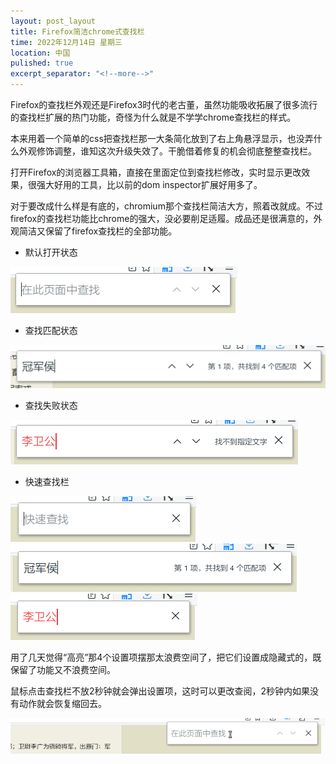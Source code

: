 ```yaml
---
layout: post_layout
title: Firefox简洁chrome式查找栏
time: 2022年12月14日 星期三
location: 中国
pulished: true
excerpt_separator: "<!--more-->"
---
```

Firefox的查找栏外观还是Firefox3时代的老古董，虽然功能吸收拓展了很多流行的查找栏扩展的热门功能，奇怪为什么就是不学学chrome查找栏的样式。

本来用着一个简单的css把查找栏那一大条简化放到了右上角悬浮显示，也没弄什么外观修饰调整，谁知这次升级失效了。干脆借着修复的机会彻底整整查找栏。
<!--more-->
打开Firefox的浏览器工具箱，直接在里面定位到查找栏修改，实时显示更改效果，很强大好用的工具，比以前的dom inspector扩展好用多了。

对于要改成什么样是有底的，chromium那个查找栏简洁大方，照着改就成。不过firefox的查找栏功能比chrome的强大，没必要削足适履。成品还是很满意的，外观简洁又保留了firefox查找栏的全部功能。
* 默认打开状态

<img src="/assets/img/findbar1.png" width="363px" />

* 查找匹配状态

<img src="/assets/img/findbar2.png" width="523px" />

* 查找失败状态

<img src="/assets/img/findbar3.png" width="460px" />

* 快速查找栏

<img src="/assets/img/findbar4.png" width="298px" />

<img src="/assets/img/findbar5.png" width="458px" />

<img src="/assets/img/findbar6.png" width="299px" />


用了几天觉得“高亮”那4个设置项摆那太浪费空间了，把它们设置成隐藏式的，既保留了功能又不浪费空间。

鼠标点击查找栏不放2秒钟就会弹出设置项，这时可以更改查阅，2秒钟内如果没有动作就会恢复缩回去。

<img src="/assets/img/findbar-settings.gif" width="719px" />
